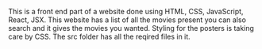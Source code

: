 This is a front end part of a website done using HTML, CSS, JavaScript, React, JSX. This website has a list of all the movies present you can also search and it gives the movies you wanted. Styling for the posters is taking care by CSS. The src folder has all the reqired files in it.
